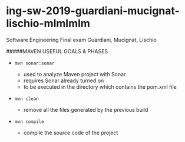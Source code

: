 # ing-sw-2019-guardiani-mucignat-lischio-mlmlmlm

Software Engineering Final exam Guardiani, Mucignat, Lischio


#####MAVEN USEFUL GOALS & PHASES

* `mvn sonar:sonar`
    * used to analyze Maven project with Sonar
    * requires Sonar already turned on 
    * to be executed in the directory which contains the pom.xml file
    
* `mvn clean`
    * remove all the files generated by the previous build
    
* `mvn compile`
    * compile the source code of the project
    
